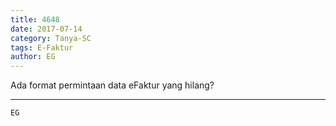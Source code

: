 ```yaml
---
title: 4648
date: 2017-07-14
category: Tanya-SC
tags: E-Faktur
author: EG
---
```


Ada format permintaan data eFaktur yang hilang?

---



`EG`
